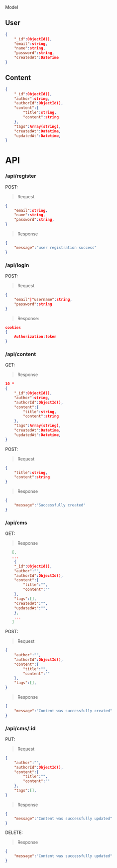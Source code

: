 Model
## User
```json
{
    "_id":ObjectId(),
    "email":string,
    "name":string,
    "password":string,
    "createdAt":DateTime
}
```
## Content
```json
{
    "_id":ObjectId(),
    "author":string,
    "authorId":ObjectId(),
    "content":{
        "title":string,
        "content":string
    },
    "tags":Array(string),
    "createdAt":Datetime,
    "updatedAt":Datetime,
}
```

# API

### /api/register
POST:
> Request
```json
{
    "email":string,
    "name":string,
    "password":string,
}
```
> Response
```json
{
    "message":"user registration success"
}
```

### /api/login
POST:
> Request
```json
{
    "email"|"username":string,
    "password":string
}
```
> Response:
```json
cookies
{
    Authorization:token
}
```

### /api/content
GET:
> Response
```json
10 *
{
    "_id":ObjectId(),
    "author":string,
    "authorId":ObjectId(),
    "content":{
        "title":string,
        "content":string
    },
    "tags":Array(string),
    "createdAt":Datetime,
    "updatedAt":Datetime,
}
```
POST:
> Request
```json
{
    "title":string,
    "content":string
}
```
> Response
```json
{
    "message":"Successfully created"
}
```

### /api/cms
GET:
> Response
```json
   [,
   ...
    {
    "_id":ObjectId(),
    "author":"",
    "authorId":ObjectId(),
    "content":{
        "title":"",
        "content":""
    },
    "tags":[],
    "createdAt":"",
    "updatedAt":"",
    },
    ...
   ]
```
POST:
> Request
```json
{
    "author":"",
    "authorId":ObjectId(),
    "content":{
        "title":"",
        "content":""
    },
    "tags":[],
}
````
> Response
```json
{
    "message":"Content was successfully created"
}
```

### /api/cms/:id
PUT:
> Request
```json
{
    "author":"",
    "authorId":ObjectId(),
    "content":{
        "title":"",
        "content":""
    },
    "tags":[],
}
```
> Response
```json
{
    "message":"Content was successfully updated"
}
```
DELETE:
> Response
```json
{
    "message":"Content was successfully updated"
}
```